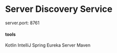 # Server Discovery Service

server.port: 8761

#### tools #####

Kotlin
IntelliJ
Spring
Eureka Server
Maven